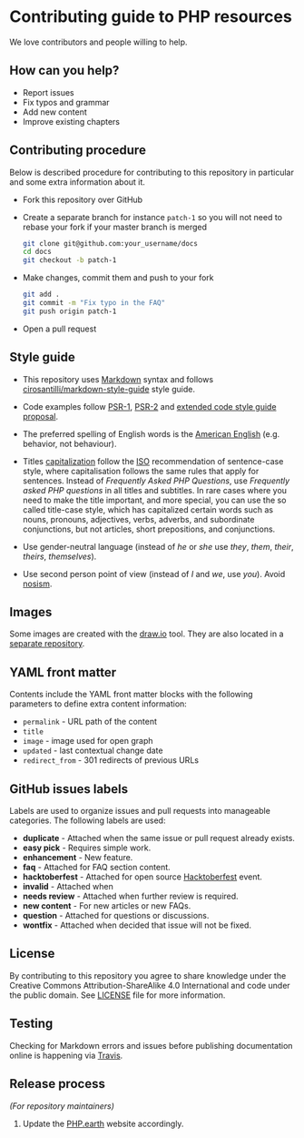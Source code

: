 # Contributing guide to PHP resources

We love contributors and people willing to help.

## How can you help?

* Report issues
* Fix typos and grammar
* Add new content
* Improve existing chapters

## Contributing procedure

Below is described procedure for contributing to this repository in particular
and some extra information about it.

* Fork this repository over GitHub
* Create a separate branch for instance `patch-1` so you will not need to
  rebase your fork if your master branch is merged

  ```bash
  git clone git@github.com:your_username/docs
  cd docs
  git checkout -b patch-1
  ```
* Make changes, commit them and push to your fork

  ```bash
  git add .
  git commit -m "Fix typo in the FAQ"
  git push origin patch-1
  ```
* Open a pull request

## Style guide

* This repository uses [Markdown](https://daringfireball.net/projects/markdown/)
  syntax and follows
  [cirosantilli/markdown-style-guide](http://www.cirosantilli.com/markdown-style-guide/)
  style guide.

* Code examples follow [PSR-1](http://www.php-fig.org/psr/psr-2/),
  [PSR-2](http://www.php-fig.org/psr/psr-2/) and
  [extended code style guide proposal](https://github.com/php-fig/fig-standards/blob/master/proposed/extended-coding-style-guide.md).

* The preferred spelling of English words is the [American
  English](https://en.wikipedia.org/wiki/American_English) (e.g. behavior, not
  behaviour).

* Titles [capitalization](https://en.wikipedia.org/wiki/Letter_case#Headings_and_publication_titles)
  follow the [ISO](https://www.iso.org) recommendation of sentence-case style,
  where capitalisation follows the same rules that apply for sentences. Instead
  of *Frequently Asked PHP Questions*, use *Frequently asked PHP questions* in
  all titles and subtitles. In rare cases where you need to make the title important,
  and more special, you can use the so called title-case style, which has
  capitalized certain words such as nouns, pronouns, adjectives, verbs, adverbs,
  and subordinate conjunctions, but not articles, short prepositions, and
  conjunctions.

* Use gender-neutral language (instead of *he* or *she* use *they*, *them*,
  *their*, *theirs*, *themselves*).

* Use second person point of view (instead of *I* and *we*, use *you*). Avoid
  [nosism](https://en.wikipedia.org/wiki/Nosism).

## Images

Some images are created with the [draw.io](https://www.draw.io) tool. They are
also located in a [separate repository](https://github.com/php-earth/PHP.earth).

## YAML front matter

Contents include the YAML front matter blocks with the following parameters to
define extra content information:

* `permalink` - URL path of the content
* `title`
* `image` - image used for open graph
* `updated` - last contextual change date
* `redirect_from` - 301 redirects of previous URLs

## GitHub issues labels

Labels are used to organize issues and pull requests into manageable categories.
The following labels are used:

* **duplicate** - Attached when the same issue or pull request already exists.
* **easy pick** - Requires simple work.
* **enhancement** - New feature.
* **faq** - Attached for FAQ section content.
* **hacktoberfest** - Attached for open source
  [Hacktoberfest](https://hacktoberfest.digitalocean.com/) event.
* **invalid** - Attached when
* **needs review** - Attached when further review is required.
* **new content** - For new articles or new FAQs.
* **question** - Attached for questions or discussions.
* **wontfix** - Attached when decided that issue will not be fixed.

## License

By contributing to this repository you agree to share knowledge under the
Creative Commons Attribution-ShareAlike 4.0 International and code under the
public domain. See [LICENSE](https://github.com/php-earth/docs/blob/master/LICENSE)
file for more information.

## Testing

Checking for Markdown errors and issues before publishing documentation online
is happening via [Travis](https://travis-ci.org/php-earth/docs).

## Release process

*(For repository maintainers)*

1. Update the [PHP.earth](https://php.earth/doc) website accordingly.
